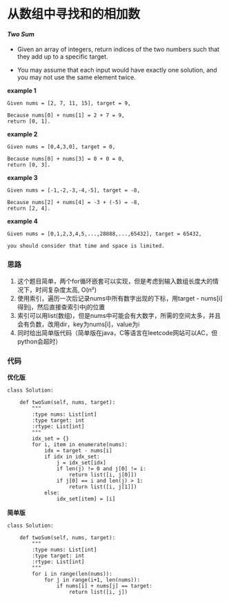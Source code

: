 # 从数组中寻找和的相加数
#### *Two Sum*

* Given an array of integers, return indices of the two numbers such that they add up to a specific target.

* You may assume that each input would have exactly one solution, and you may not use the same element twice.

**example 1**
```
Given nums = [2, 7, 11, 15], target = 9,

Because nums[0] + nums[1] = 2 + 7 = 9,
return [0, 1].
```
**example 2**
```
Given nums = [0,4,3,0], target = 0,

Because nums[0] + nums[3] = 0 + 0 = 0,
return [0, 3].
```
**example 3**
```
Given nums = [-1,-2,-3,-4,-5], target = -8,

Because nums[2] + nums[4] = -3 + (-5) = -8,
return [2, 4].
```
**example 4**
```
Given nums = [0,1,2,3,4,5,...,28888,...,65432], target = 65432,

you should consider that time and space is limited.
```
### 思路
1. 这个题目简单，两个for循环嵌套可以实现，但是考虑到输入数组长度大的情况下，时间复杂度太高, O(n²)
2. 使用索引，遍历一次后记录nums中所有数字出现的下标，用target - nums[i]得到j，然后直接查索引中j的位置
3. 索引可以用list(数组)，但是nums中可能会有大数字，所需的空间太多，并且会有负数，改用dir，key为nums[i]，value为i
4. 同时给出简单版代码（简单版在java，C等语言在leetcode网站可以AC，但python会超时）


### 代码
**优化版**
```
class Solution:

    def twoSum(self, nums, target):
        """
        :type nums: List[int]
        :type target: int
        :rtype: List[int]
        """
        idx_set = {}
        for i, item in enumerate(nums):
            idx = target - nums[i]
            if idx in idx_set:
                j = idx_set[idx]
                if len(j) != 0 and j[0] != i:
                    return list([i, j[0]])
                if j[0] == i and len(j) > 1:
                    return list([i, j[1]])
            else:
                idx_set[item] = [i]
```
**简单版**
```
class Solution:

    def twoSum(self, nums, target):
        """
        :type nums: List[int]
        :type target: int
        :rtype: List[int]
        """
        for i in range(len(nums)):
            for j in range(i+1, len(nums)):
                if nums[i] + nums[j] == target:
                    return list([i, j])
```